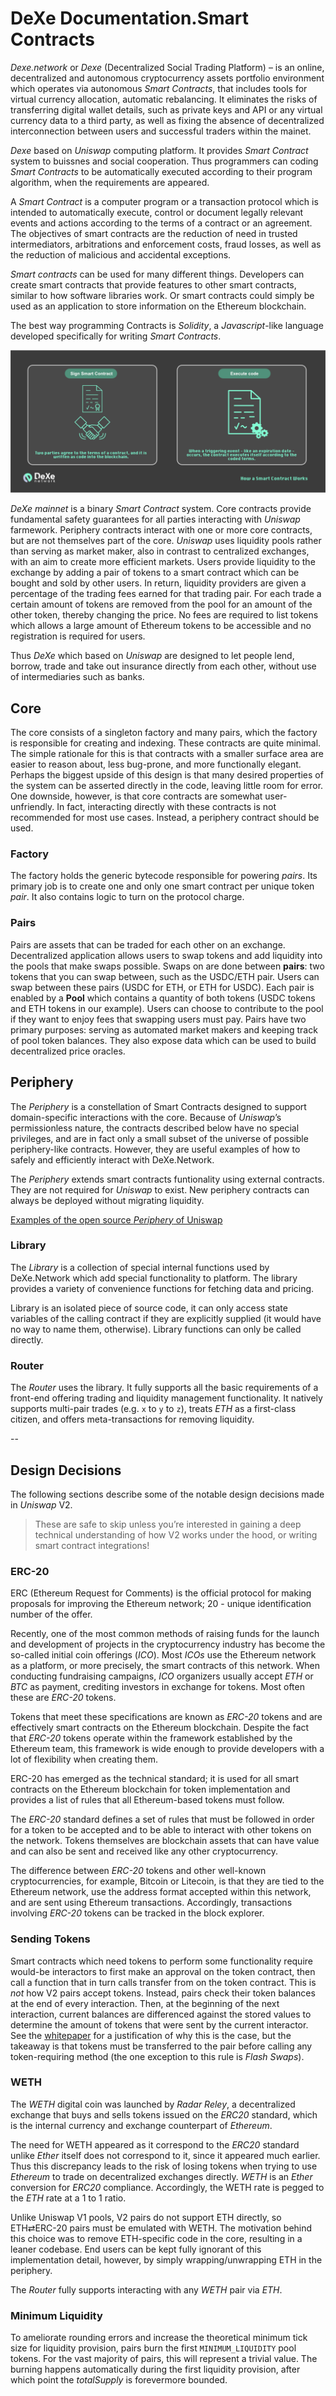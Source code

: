 # DeXe Documentation.Smart Contracts


*Dexe.network* or *Dexe* (Decentralized Social Trading Platform) – is an online, decentralized and autonomous cryptocurrency assets portfolio environment which operates via autonomous *Smart Contracts*, that includes tools for virtual currency allocation, automatic rebalancing. It eliminates the risks of transferring digital wallet details, such as private keys and API or any virtual currency data to a third party, as well as fixing the absence of decentralized interconnection ​between users and successful traders within the mainet.

*Dexe* based on *Uniswap* computing platform. It provides *Smart Contract* system to buissnes and social cooperation. Thus programmers can coding *Smart Contracts* to be automatically executed according to their program algorithm, when the requirements are appeared.

A *Smart Contract* is a computer program or a transaction protocol which is intended to automatically execute, control or document legally relevant events and actions according to the terms of a contract or an agreement. The objectives of smart contracts are the reduction of need in trusted intermediators, arbitrations and enforcement costs, fraud losses, as well as the reduction of malicious and accidental exceptions.

<!-- 
~~*Smart Contracts* are applications that run on the Ethereum Virtual Machine. This is a decentralized “world computer”, where the computing power is provided by all those Ethereum nodes. Any nodes providing computing power are paid for that resource in Ether tokens.~~ -->

*Smart contracts* can be used for many different things. Developers can create smart contracts that provide features to other smart contracts, similar to how software libraries work. Or smart contracts could simply be used as an application to store information on the Ethereum blockchain.

The best way programming Contracts is *Solidity*, a *Javascript*-like language developed specifically for writing *Smart Contracts*.

<!-- ~~They’re named smart contracts because you can write “contracts” that are automatically executed when the requirements are met.~~ -->

![](img/img05.png)

*DeXe mainnet*  is a binary *Smart Contract* system. Core contracts provide fundamental safety guarantees for all parties interacting with *Uniswap* farmework. Periphery contracts interact with one or more core contracts, but are not themselves part of the core.
*Uniswap* uses liquidity pools rather than serving as market maker, also in contrast to centralized exchanges, with an aim to create more efficient markets. Users provide liquidity to the exchange by adding a pair of tokens to a smart contract which can be bought and sold by other users. In return, liquidity providers are given a percentage of the trading fees earned for that trading pair. For each trade a certain amount of tokens are removed from the pool for an amount of the other token, thereby changing the price. No fees are required to list tokens which allows a large amount of Ethereum tokens to be accessible and no registration is required for users.

Thus *DeXe* which based on *Uniswap* are designed to let people lend, borrow, trade and take out insurance directly from each other, without use of intermediaries such as banks.

## Core
<!---Source code--->
The core consists of a singleton factory and many pairs, which the factory is responsible for creating and indexing. These contracts are quite minimal. The simple rationale for this is that contracts with a smaller surface area are easier to reason about, less bug-prone, and more functionally elegant. Perhaps the biggest upside of this design is that many desired properties of the system can be asserted directly in the code, leaving little room for error. One downside, however, is that core contracts are somewhat user-unfriendly. In fact, interacting directly with these contracts is not recommended for most use cases. Instead, a periphery contract should be used.

### Factory

<!--Reference documentation--->
The factory holds the generic bytecode responsible for powering *pairs*. Its primary job is to create one and only one smart contract per unique token *pair*. It also contains logic to turn on the protocol charge.
<!--
Factory pattern is to be used for one of the following reasons:
* If you want to create multiple instances of the same contract and you’re looking for a way to keep track of them and make their management easier.
* Save gas on deployment: You can deploy only the factory and use it later to deploy the other contracts.
* Improve contract security
* Simplify way for users or yourself to deploy contracts.
-->

### Pairs

<!--Reference documentation-->
<!--Reference documentation (ERC-20)-->
Pairs are assets that can be traded for each other on an exchange. 
Decentralized application allows users to swap tokens and add liquidity into the pools that make swaps possible. Swaps on are done between **pairs**: two tokens that you can swap between, such as the USDC/ETH pair. Users can swap between these pairs (USDC for ETH, or ETH for USDC). Each pair is enabled by a **Pool** which contains a quantity of both tokens (USDC tokens and ETH tokens in our example). Users can choose to contribute to the pool if they want to enjoy fees that swapping users must pay.
Pairs have two primary purposes: serving as automated market makers and keeping track of pool token balances. They also expose data which can be used to build decentralized price oracles.

## Periphery

The *Periphery* is a constellation of Smart Contracts designed to support domain-specific interactions with the core. Because of *Uniswap*’s permissionless nature, the contracts described below have no special privileges, and are in fact only a small subset of the universe of possible periphery-like contracts. However, they are useful examples of how to safely and efficiently interact with DeXe.Network.

The *Periphery* extends smart contracts funtionality using external contracts. They are not required for *Uniswap* to exist. New periphery contracts can always be deployed without migrating liquidity.

[Examples of the open source *Periphery* of Uniswap](https://awesomeopensource.com/project/Uniswap/uniswap-v2-periphery)

### Library

<!--Reference documentation-->
The *Library* is a collection of special internal functions used by DeXe.Network which add special functionality to platform. The library provides a variety of convenience functions for fetching data and pricing.

Library is an isolated piece of source code, it can only access state variables of the calling contract if they are explicitly supplied (it would have no way to name them, otherwise). Library functions can only be called directly. 

### Router

<!--Reference documentation-->
The *Router* uses the library. It fully supports all the basic requirements of a front-end offering trading and liquidity management functionality. It natively supports multi-pair trades (e.g. `x` to `y` to `z`), treats *ETH* as a first-class citizen, and offers meta-transactions for removing liquidity.

--
## Design Decisions

The following sections describe some of the notable design decisions made in *Uniswap* V2. 
> These are safe to skip unless you’re interested in gaining a deep technical understanding of how V2 works under the hood, or writing smart contract integrations!


### ERC-20

ERC (Ethereum Request for Comments) is the official protocol for making proposals for improving the Ethereum network; 20 - unique identification number of the offer.

Recently, one of the most common methods of raising funds for the launch and development of projects in the cryptocurrency industry has become the so-called initial coin offerings (*ICO*). Most *ICOs* use the Ethereum network as a platform, or more precisely, the smart contracts of this network. When conducting fundraising campaigns, *ICO* organizers usually accept *ETH* or *BTC* as payment, crediting investors in exchange for tokens. Most often these are *ERC-20* tokens.

Tokens that meet these specifications are known as *ERC-20* tokens and are effectively smart contracts on the Ethereum blockchain. Despite the fact that *ERC-20* tokens operate within the framework established by the Ethereum team, this framework is wide enough to provide developers with a lot of flexibility when creating them.

ERC-20 has emerged as the technical standard; it is used for all smart contracts on the Ethereum blockchain for token implementation and provides a list of rules that all Ethereum-based tokens must follow.

The *ERC-20* standard defines a set of rules that must be followed in order for a token to be accepted and to be able to interact with other tokens on the network. Tokens themselves are blockchain assets that can have value and can also be sent and received like any other cryptocurrency.

The difference between *ERC-20* tokens and other well-known cryptocurrencies, for example, Bitcoin or Litecoin, is that they are tied to the Ethereum network, use the address format accepted within this network, and are sent using Ethereum transactions. Accordingly, transactions involving *ERC-20* tokens can be tracked in the block explorer.



### Sending Tokens

Smart contracts which need tokens to perform some functionality require would-be interactors to first make an approval on the token contract, then call a function that in turn calls transfer from on the token contract. This is *not* how V2 pairs accept tokens. Instead, pairs check their token balances at the end of every interaction. Then, at the beginning of the next interaction, current balances are differenced against the stored values to determine the amount of tokens that were sent by the current interactor. See the [whitepaper](https://uniswap.org/whitepaper.pdf) for a justification of why this is the case, but the takeaway is that tokens must be transferred to the pair before calling any token-requiring method (the one exception to this rule is *Flash Swaps*).


### WETH

The *WETH* digital coin was launched by *Radar Reley*, a decentralized exchange that buys and sells tokens issued on the *ERC20* standard, which is the internal currency and exchange counterpart of *Ethereum*.

The need for WETH appeared as it correspond to the *ERC20* standard  unlike *Ether* itself does not correspond to it, since it appeared much earlier.
Thus this discrepancy leads to the risk of losing tokens when trying to use *Ethereum* to trade on decentralized exchanges directly. *WETH* is an *Ether* conversion for *ERC20* compliance. Accordingly, the WETH rate is pegged to the *ETH* rate at a 1 to 1 ratio.
<!--WETH is wrapped ETH (Ether).-->
Unlike Uniswap V1 pools, V2 pairs do not support ETH directly, so ETH⇄ERC-20 pairs must be emulated with WETH. The motivation behind this choice was to remove ETH-specific code in the core, resulting in a leaner codebase. End users can be kept fully ignorant of this implementation detail, however, by simply wrapping/unwrapping ETH in the periphery.

The *Router* fully supports interacting with any *WETH* pair via *ETH*.

### Minimum Liquidity

To ameliorate rounding errors and increase the theoretical minimum tick size for liquidity provision, pairs burn the first `MINIMUM_LIQUIDITY` pool tokens. For the vast majority of pairs, this will represent a trivial value. The burning happens automatically during the first liquidity provision, after which point the *totalSupply* is forevermore bounded.
